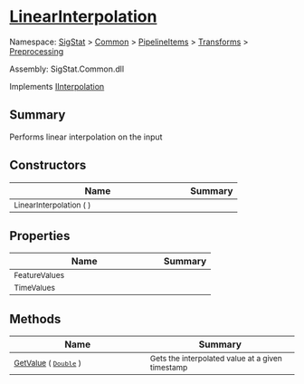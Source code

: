 # [LinearInterpolation](./LinearInterpolation.md)

Namespace: [SigStat]() > [Common](./../../../README.md) > [PipelineItems]() > [Transforms]() > [Preprocessing](./README.md)

Assembly: SigStat.Common.dll

Implements [IInterpolation](./IInterpolation.md)

## Summary
Performs linear interpolation on the input

## Constructors

| Name | Summary | 
| --- | --- | 
| <sub>LinearInterpolation (  )</sub><img width=160>| <sub></sub>| <br>


## Properties

| Name | Summary | 
| --- | --- | 
| <sub>FeatureValues</sub><img width=160>| <sub></sub>| <br>
| <sub>TimeValues</sub><img width=160>| <sub></sub>| <br>


## Methods

| Name | Summary | 
| --- | --- | 
| <sub>[GetValue](./Methods/LinearInterpolation-100663767.md) ( [`Double`](https://docs.microsoft.com/en-us/dotnet/api/System.Double) )</sub><img width=160>| <sub>Gets the interpolated value at a given timestamp</sub>| <br>



